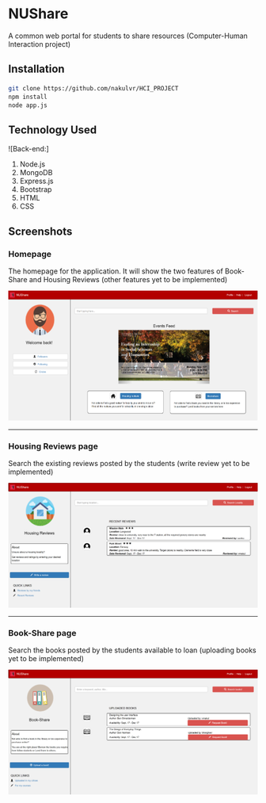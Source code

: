 # NUShare
A common web portal for students to share resources (Computer-Human Interaction project)

## Installation
```bash
git clone https://github.com/nakulvr/HCI_PROJECT
npm install
node app.js
```

## Technology Used
![Back-end:]
1. Node.js
2. MongoDB
3. Express.js
4. Bootstrap
5. HTML
6. CSS

## Screenshots
### Homepage
The homepage for the application. It will show the two features of Book-Share and Housing Reviews (other features yet to be implemented)

![homepage](/screenshots/homepage.png?raw=true "Homepage")

---

### Housing Reviews page
Search the existing reviews posted by the students (write review yet to be implemented)

![Housing Reviews](/screenshots/housing-review.png?raw=true "Housing Reviews")

---

### Book-Share page
Search the books posted by the students available to loan (uploading books yet to be implemented)

![Book Share](/screenshots/book-share.png?raw=true "Book Share")

